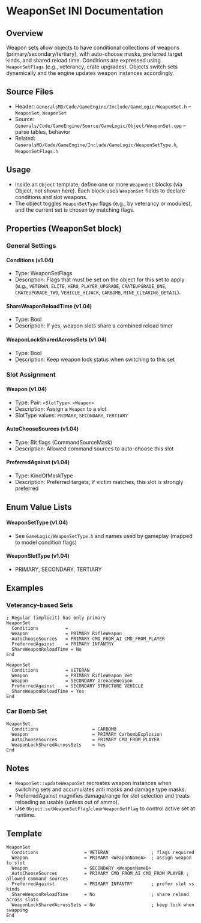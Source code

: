 # WeaponSet INI Documentation

## Overview

Weapon sets allow objects to have conditional collections of weapons (primary/secondary/tertiary), with auto-choose masks, preferred target kinds, and shared reload time. Conditions are expressed using `WeaponSetFlags` (e.g., veterancy, crate upgrades). Objects switch sets dynamically and the engine updates weapon instances accordingly.

## Source Files

- Header: `GeneralsMD/Code/GameEngine/Include/GameLogic/WeaponSet.h` – `WeaponSet`, `WeaponSet`
- Source: `Generals/Code/GameEngine/Source/GameLogic/Object/WeaponSet.cpp` – parse tables, behavior
- Related: `GeneralsMD/Code/GameEngine/Include/GameLogic/WeaponSetType.h`, `WeaponSetFlags.h`

## Usage

- Inside an `Object` template, define one or more `WeaponSet` blocks (via Object, not shown here). Each block uses `WeaponSet` fields to declare conditions and slot weapons.
- The object toggles `WeaponSetType` flags (e.g., by veterancy or modules), and the current set is chosen by matching flags.

## Properties (WeaponSet block)

### General Settings

#### Conditions (v1.04)
- Type: WeaponSetFlags
- Description: Flags that must be set on the object for this set to apply (e.g., `VETERAN`, `ELITE`, `HERO`, `PLAYER_UPGRADE`, `CRATEUPGRADE_ONE`, `CRATEUPGRADE_TWO`, `VEHICLE_HIJACK`, `CARBOMB`, `MINE_CLEARING_DETAIL`).

#### ShareWeaponReloadTime (v1.04)
- Type: Bool
- Description: If yes, weapon slots share a combined reload timer

#### WeaponLockSharedAcrossSets (v1.04)
- Type: Bool
- Description: Keep weapon lock status when switching to this set

### Slot Assignment

#### Weapon (v1.04)
- Type: Pair: `<SlotType> <Weapon>`
- Description: Assign a `Weapon` to a slot
- SlotType values: `PRIMARY`, `SECONDARY`, `TERTIARY`

#### AutoChooseSources (v1.04)
- Type: Bit flags (CommandSourceMask)
- Description: Allowed command sources to auto-choose this slot

#### PreferredAgainst (v1.04)
- Type: KindOfMaskType
- Description: Preferred targets; if victim matches, this slot is strongly preferred

## Enum Value Lists

#### WeaponSetType (v1.04)
- See `GameLogic/WeaponSetType.h` and names used by gameplay (mapped to model condition flags)

#### WeaponSlotType (v1.04)
- PRIMARY, SECONDARY, TERTIARY

## Examples

### Veterancy-based Sets
```
; Regular (implicit) has only primary
WeaponSet
  Conditions          = 
  Weapon              = PRIMARY RifleWeapon
  AutoChooseSources   = PRIMARY CMD_FROM_AI CMD_FROM_PLAYER
  PreferredAgainst    = PRIMARY INFANTRY
  ShareWeaponReloadTime = No
End

WeaponSet
  Conditions          = VETERAN
  Weapon              = PRIMARY RifleWeapon_Vet
  Weapon              = SECONDARY GrenadeWeapon
  PreferredAgainst    = SECONDARY STRUCTURE VEHICLE
  ShareWeaponReloadTime = Yes
End
```

### Car Bomb Set
```
WeaponSet
  Conditions                    = CARBOMB
  Weapon                        = PRIMARY CarbombExplosion
  AutoChooseSources             = PRIMARY CMD_FROM_PLAYER
  WeaponLockSharedAcrossSets    = Yes
End
```

## Notes

- `WeaponSet::updateWeaponSet` recreates weapon instances when switching sets and accumulates anti masks and damage type masks.
- PreferredAgainst magnifies damage/range for slot selection and treats reloading as usable (unless out of ammo).
- Use `Object.setWeaponSetFlag`/`clearWeaponSetFlag` to control active set at runtime.

## Template

```
WeaponSet
  Conditions                 = VETERAN                ; flags required
  Weapon                     = PRIMARY <WeaponNameA>  ; assign weapon to slot
  Weapon                     = SECONDARY <WeaponNameB>
  AutoChooseSources          = PRIMARY CMD_FROM_AI CMD_FROM_PLAYER ; allowed command sources
  PreferredAgainst           = PRIMARY INFANTRY       ; prefer slot vs kinds
  ShareWeaponReloadTime      = No                     ; share reload across slots
  WeaponLockSharedAcrossSets = No                     ; keep lock when swapping
End
```

